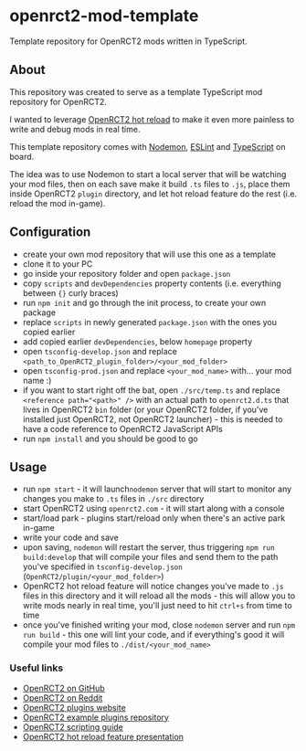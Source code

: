 

# openrct2-mod-template
Template repository for OpenRCT2 mods written in TypeScript.

## About
This repository was created to serve as a template TypeScript mod repository for OpenRCT2.

I wanted to leverage [OpenRCT2 hot reload](https://github.com/OpenRCT2/OpenRCT2/blob/develop/distribution/scripting.md#writing-scripts) to make it even more painless to write and debug mods in real time.

This template repository comes with [Nodemon](https://nodemon.io/), [ESLint](https://eslint.org/) and [TypeScript](https://www.typescriptlang.org/) on board.

The idea was to use Nodemon to start a local server that will be watching your mod files, then on each save make it build `.ts` files to `.js`, place them inside OpenRCT2 `plugin` directory, and let hot reload feature do the rest (i.e. reload the mod in-game).

## Configuration
- create your own mod repository that will use this one as a template
- clone it to your PC
- go inside your repository folder and open `package.json`
- copy `scripts` and `devDependencies` property contents (i.e. everything between `{}` curly braces)
- run `npm init` and go through the init process, to create your own package
- replace `scripts` in newly generated `package.json` with the ones you copied earlier
- add copied earlier `devDependencies`, below `homepage` property
- open `tsconfig-develop.json` and replace `<path_to_OpenRCT2_plugin_folder>/<your_mod_folder>`
- open `tsconfig-prod.json` and replace `<your_mod_name>` with... your mod name :)
- if you want to start right off the bat, open `./src/temp.ts` and replace `<reference path="<path>" />` with an actual path to `openrct2.d.ts` that lives in OpenRCT2 `bin` folder (or your OpenRCT2 folder, if you've installed just OpenRCT2, not OpenRCT2 launcher) - this is needed to have a code reference to OpenRCT2 JavaScript APIs
- run `npm install` and you should be good to go

## Usage
- run `npm start` - it will launch`nodemon` server that will start to monitor any changes you make to `.ts` files in `./src` directory
- start OpenRCT2 using `openrct2.com` - it will start along with a console
- start/load park - plugins start/reload only when there's an active park in-game
- write your code and save
- upon saving, `nodemon` will restart the server, thus triggering `npm run build:develop` that will compile your files and send them to the path you've specified in `tsconfig-develop.json` (`OpenRCT2/plugin/<your_mod_folder>`)
- OpenRCT2 hot reload feature will notice changes you've made to `.js` files in this directory and it will reload all the mods - this will allow you to write mods nearly in real time, you'll just need to hit `ctrl+s` from time to time
- once you've finished writing your mod, close `nodemon` server and run `npm run build` - this one will lint your code, and if everything's good it will compile your mod files to `./dist/<your_mod_name>`

### Useful links
- [OpenRCT2 on GitHub](https://github.com/OpenRCT2)
- [OpenRCT2 on Reddit](https://www.reddit.com/r/openrct2)
- [OpenRCT2 plugins website](https://openrct2plugins.org/)
- [OpenRCT2 example plugins repository](https://github.com/OpenRCT2/plugin-samples)
- [OpenRCT2 scripting guide](https://github.com/OpenRCT2/OpenRCT2/blob/develop/distribution/scripting.md)
- [OpenRCT2 hot reload feature presentation](https://www.youtube.com/watch?v=jmjWzEhmDjk)
